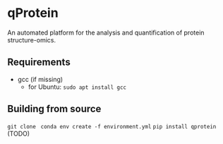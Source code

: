 # qProtein
An automated platform for the analysis and quantification of protein structure-omics.

## Requirements
- gcc (if missing)
  - for Ubuntu: `sudo apt install gcc`

## Building from source
`git clone `
`conda env create -f environment.yml`
`pip install qprotein` (TODO)
